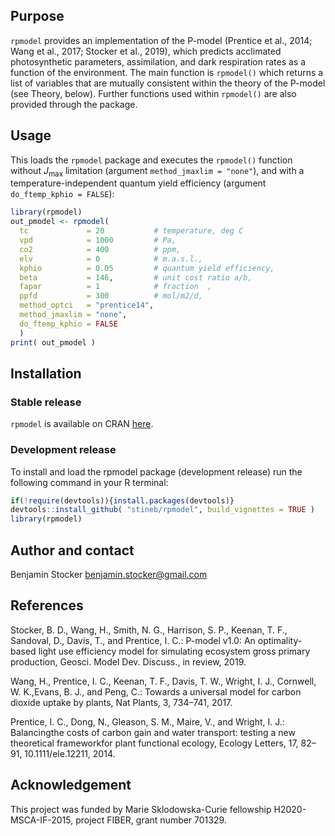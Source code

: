 
## Purpose

`rpmodel` provides an implementation of the P-model (Prentice et al., 2014; Wang et al., 2017; Stocker et al., 2019), which predicts acclimated photosynthetic parameters, assimilation, and dark respiration rates as a function of the environment. The main function is `rpmodel()` which returns a list of variables that are mutually consistent within the theory of the P-model (see Theory, below). Further functions used within `rpmodel()` are also provided through the package.

## Usage

This loads the `rpmodel` package and executes the `rpmodel()` function without $J_{\text{max}}$ limitation (argument `method_jmaxlim = "none"`), and with a temperature-independent quantum yield efficiency (argument `do_ftemp_kphio = FALSE`):
```r
library(rpmodel)
out_pmodel <- rpmodel( 
  tc             = 20           # temperature, deg C
  vpd            = 1000         # Pa,
  co2            = 400          # ppm,
  elv            = 0            # m.a.s.l.,
  kphio          = 0.05         # quantum yield efficiency,
  beta           = 146,         # unit cost ratio a/b,
  fapar          = 1            # fraction  ,
  ppfd           = 300          # mol/m2/d,
  method_optci   = "prentice14",
  method_jmaxlim = "none",
  do_ftemp_kphio = FALSE 
  )
print( out_pmodel )
```

## Installation

### Stable release
`rpmodel` is available on CRAN [here](https://cran.r-project.org/web/packages/rpmodel/index.html).

### Development release
To install and load the rpmodel package (development release) run the following command in your R terminal: 
```r
if(!require(devtools)){install.packages(devtools)}
devtools::install_github( "stineb/rpmodel", build_vignettes = TRUE )
library(rpmodel)
```

## Author and contact

Benjamin Stocker
benjamin.stocker@gmail.com

## References

Stocker, B. D., Wang, H., Smith, N. G., Harrison, S. P., Keenan, T. F., Sandoval, D., Davis, T., and Prentice, I. C.: P-model v1.0: An optimality-based light use efficiency model for simulating ecosystem gross primary production, Geosci. Model Dev. Discuss., in review, 2019.

Wang, H., Prentice, I. C., Keenan, T. F., Davis, T. W., Wright, I. J., Cornwell, W. K.,Evans, B. J., and Peng, C.:  Towards a universal model for carbon dioxide uptake by plants, Nat Plants, 3, 734–741, 2017.

Prentice,  I. C.,  Dong,  N.,  Gleason,  S. M.,  Maire,  V.,  and Wright,  I. J.:  Balancingthe costs of carbon gain and water transport:  testing a new theoretical frameworkfor  plant  functional  ecology, Ecology  Letters,  17,  82–91, 10.1111/ele.12211, 2014.

## Acknowledgement

This project was funded by Marie Sklodowska-Curie fellowship H2020-MSCA-IF-2015, project FIBER, grant number 701329.